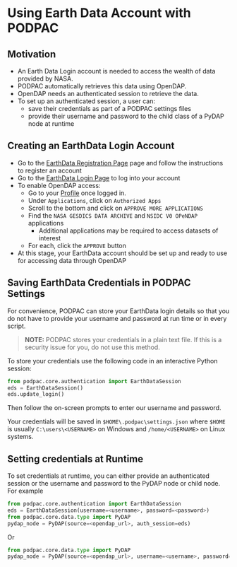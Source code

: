 # Using Earth Data Account with PODPAC
## Motivation
* An Earth Data Login account is needed to access the wealth of data provided by 
NASA. 
* PODPAC automatically retrieves this data using OpenDAP. 
* OpenDAP needs an authenticated session to retrieve the data. 
* To set up an authenticated session, a user can:
    * save their credentials as part of a PODPAC settings files
    * provide their username and password to the child class of a PyDAP node at runtime
   
## Creating an EarthData Login Account
* Go to the [EarthData Registration Page](https://urs.earthdata.nasa.gov/users/new)
  page and follow the instructions to register an account
* Go to the [EarthData Login Page](https://urs.earthdata.nasa.gov/) to log into
  your account
* To enable OpenDAP access: 
    * Go to your [Profile](https://urs.earthdata.nasa.gov/profile) once logged in.
    * Under `Applications`, click on `Authorized Apps`
    * Scroll to the bottom and click on `APPROVE MORE APPLICATIONS`
    * Find the `NASA GESDICS DATA ARCHIVE` and `NSIDC V0 OPeNDAP` applications
        * Additional applications may be required to access datasets of interest
    * For each, click the `APPROVE` button
* At this stage, your EarthData account should be set up and ready to use for
  accessing data through OpenDAP
    
## Saving EarthData Credentials in PODPAC Settings
For convenience, PODPAC can store your EarthData login details so that you do
not have to provide your username and password at run time or in every script. 

> **NOTE:** PODPAC stores your credentials in a plain text file. If this is
a security issue for you, do not use this method. 

To store your credentials use the following code in an interactive Python session: 
```python
from podpac.core.authentication import EarthDataSession
eds = EarthDataSession()
eds.update_login()
```
Then follow the on-screen prompts to enter our username and password. 

Your credentials will be saved in `$HOME\.podpac\settings.json`
where `$HOME` is usually `C:\users\<USERNAME>` on Windows and `/home/<USERNAME>`
on Linux systems. 

## Setting credentials at Runtime
To set credentials at runtime, you can either provide an authenticated session
or the username and password to the PyDAP node or child node. For example

```python
from podpac.core.authentication import EarthDataSession
eds = EarthDataSession(username=<username>, password=<password>)
from podpac.core.data.type import PyDAP
pydap_node = PyDAP(source=<opendap_url>, auth_session=eds)
```

Or 

```python
from podpac.core.data.type import PyDAP
pydap_node = PyDAP(source=<opendap_url>, username=<username>, password=<password>)
```
